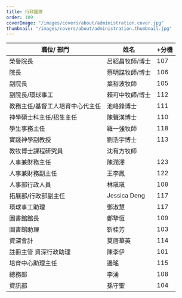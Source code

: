 ```yaml
---
title: 行政團隊
order: 109
coverImage: "/images/covers/about/administration.cover.jpg"
thumbnail: "/images/covers/about/administration.thumbnail.jpg"
---
```


| 職位/ 部門                      | 姓名            | +分機 |
| ------------------------------- | --------------- | ----- |
| 榮譽院長                        | 呂紹昌牧師/博士 | 107   |
| 院長                            | 蔡明謀牧師/博士 | 106   |
| 副院長                          | 葉裕波牧師      | 105   |
| 副院長/環球事工                 | 賴可中牧師/博士 | 112   |
| 教務主任/基督工人培育中心代主任 | 池峈鋒博士      | 111   |
| 神學碩士科主任/招生主任         | 陳聲漢博士      | 110   |
| 學生事務主任                    | 羅一強牧師      | 118   |
| 實踐神學副教授                  | 劉浩宇博士      | 113   |
| 教牧博士課程研究員              | 沈有方牧師      |       |
| 人事兼財務主任                  | 陳潤澤          | 123   |
| 人事兼財務副主任                | 王李鳳          | 122   |
| 人事部行政人員                  | 林瑱瑱          | 108   |
| 拓展部/行政部副主任             | Jessica Deng    | 117   |
| 環球事工助理                    | 鄧淑慧          | 117   |
| 圖書館館長                      | 鄭摯恆          | 109   |
| 圖書館助理                      | 靳桂芳          | 103   |
| 資深會計                        | 莫唐華英        | 114   |
| 註冊主管 資深行政助理           | 陳李伊          | 101   |
| 培育中心助理主任                | 邊瑤            | 115   |
| 總務部                          | 李湧            | 108   |
| 資訊部                          | 孫守聖          | 104   |

